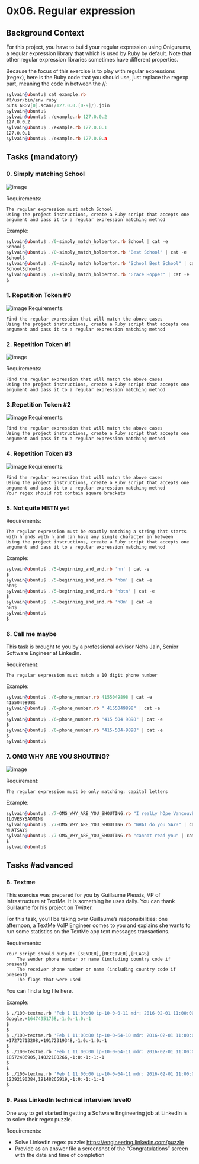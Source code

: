 # 0x06. Regular expression

## Background Context

For this project, you have to build your regular expression using Oniguruma, a regular expression library that which is used by Ruby by default. Note that other regular expression libraries sometimes have different properties.

Because the focus of this exercise is to play with regular expressions (regex), here is the Ruby code that you should use, just replace the regexp part, meaning the code in between the //:
```asm
sylvain@ubuntu$ cat example.rb
#!/usr/bin/env ruby
puts ARGV[0].scan(/127.0.0.[0-9]/).join
sylvain@ubuntu$
sylvain@ubuntu$ ./example.rb 127.0.0.2
127.0.0.2
sylvain@ubuntu$ ./example.rb 127.0.0.1
127.0.0.1
sylvain@ubuntu$ ./example.rb 127.0.0.a
```

## Tasks (mandatory)
### 0. Simply matching School
![image](https://holbertonintranet.s3.amazonaws.com/uploads/medias/2020/9/ec65557f0da1fbfbff6659413885e4d4822f5b1d.png?X-Amz-Algorithm=AWS4-HMAC-SHA256&X-Amz-Credential=AKIARDDGGGOU5BHMTQX4%2F20220224%2Fus-east-1%2Fs3%2Faws4_request&X-Amz-Date=20220224T161920Z&X-Amz-Expires=86400&X-Amz-SignedHeaders=host&X-Amz-Signature=858769f1bdbf33ed50f317c1fb14a838d42ca9fb13f912b1c12b001e8f1e4226)

Requirements:

    The regular expression must match School
    Using the project instructions, create a Ruby script that accepts one argument and pass it to a regular expression matching method

Example:
```asm
sylvain@ubuntu$ ./0-simply_match_holberton.rb School | cat -e
School$
sylvain@ubuntu$ ./0-simply_match_holberton.rb "Best School" | cat -e
School$
sylvain@ubuntu$ ./0-simply_match_holberton.rb "School Best School" | cat -e
SchoolSchool$
sylvain@ubuntu$ ./0-simply_match_holberton.rb "Grace Hopper" | cat -e
$
```

### 1. Repetition Token #0
![image](https://holbertonintranet.s3.amazonaws.com/uploads/medias/2020/9/e7db3c377d46453588fc84f3a975661d142fee91.png?X-Amz-Algorithm=AWS4-HMAC-SHA256&X-Amz-Credential=AKIARDDGGGOU5BHMTQX4%2F20220224%2Fus-east-1%2Fs3%2Faws4_request&X-Amz-Date=20220224T161920Z&X-Amz-Expires=86400&X-Amz-SignedHeaders=host&X-Amz-Signature=9f13293493bc760830b6d3c6bd2f3b2cf94daa97311dad7315497abe54f36901)
Requirements:

    Find the regular expression that will match the above cases
    Using the project instructions, create a Ruby script that accepts one argument and pass it to a regular expression matching method

### 2. Repetition Token #1
![image](https://holbertonintranet.s3.amazonaws.com/uploads/medias/2020/9/c59ff11db195d5cf17d1790a5141ae2f234786d2.png?X-Amz-Algorithm=AWS4-HMAC-SHA256&X-Amz-Credential=AKIARDDGGGOU5BHMTQX4%2F20220224%2Fus-east-1%2Fs3%2Faws4_request&X-Amz-Date=20220224T161920Z&X-Amz-Expires=86400&X-Amz-SignedHeaders=host&X-Amz-Signature=7eb897dcbdc56d06c7257e419ebc71557d139cd1ed0c710a73f6fdf163f206d8)

Requirements:

    Find the regular expression that will match the above cases
    Using the project instructions, create a Ruby script that accepts one argument and pass it to a regular expression matching method

### 3.Repetition Token #2
![image](https://holbertonintranet.s3.amazonaws.com/uploads/medias/2020/9/3b6bf4aeca6a0c2de584e7f5d68d11eef57ce205.png?X-Amz-Algorithm=AWS4-HMAC-SHA256&X-Amz-Credential=AKIARDDGGGOU5BHMTQX4%2F20220224%2Fus-east-1%2Fs3%2Faws4_request&X-Amz-Date=20220224T161920Z&X-Amz-Expires=86400&X-Amz-SignedHeaders=host&X-Amz-Signature=92a7ce9c54c071bb4051682c9a0c55feb259d1cd70c9a747ca2956453f7757f5)
Requirements:

    Find the regular expression that will match the above cases
    Using the project instructions, create a Ruby script that accepts one argument and pass it to a regular expression matching method

### 4. Repetition Token #3
![image](https://holbertonintranet.s3.amazonaws.com/uploads/medias/2020/9/f8dbcb9cf5ae569a8645027dc46e81cb372ce28e.png?X-Amz-Algorithm=AWS4-HMAC-SHA256&X-Amz-Credential=AKIARDDGGGOU5BHMTQX4%2F20220224%2Fus-east-1%2Fs3%2Faws4_request&X-Amz-Date=20220224T161920Z&X-Amz-Expires=86400&X-Amz-SignedHeaders=host&X-Amz-Signature=bb5addedaa9424092a586c2266d97cd9a3a7395552b9d9dd6f35cf0812b2b231)
Requirements:

    Find the regular expression that will match the above cases
    Using the project instructions, create a Ruby script that accepts one argument and pass it to a regular expression matching method
    Your regex should not contain square brackets

### 5. Not quite HBTN yet
Requirements:

    The regular expression must be exactly matching a string that starts with h ends with n and can have any single character in between
    Using the project instructions, create a Ruby script that accepts one argument and pass it to a regular expression matching method

Example:
```asm
sylvain@ubuntu$ ./5-beginning_and_end.rb 'hn' | cat -e
$
sylvain@ubuntu$ ./5-beginning_and_end.rb 'hbn' | cat -e
hbn$
sylvain@ubuntu$ ./5-beginning_and_end.rb 'hbtn' | cat -e
$
sylvain@ubuntu$ ./5-beginning_and_end.rb 'h8n' | cat -e
h8n$
sylvain@ubuntu$
$
```

### 6. Call me maybe
This task is brought to you by a professional advisor Neha Jain, Senior Software Engineer at LinkedIn.

Requirement:

    The regular expression must match a 10 digit phone number

Example:
```asm
sylvain@ubuntu$ ./6-phone_number.rb 4155049898 | cat -e
4155049898$
sylvain@ubuntu$ ./6-phone_number.rb " 4155049898" | cat -e
$
sylvain@ubuntu$ ./6-phone_number.rb "415 504 9898" | cat -e
$
sylvain@ubuntu$ ./6-phone_number.rb "415-504-9898" | cat -e
$
sylvain@ubuntu$
```

### 7. OMG WHY ARE YOU SHOUTING?
![image](https://intranet.hbtn.io/images/contents/sysadmin/projects/78/shouting.jpg)

Requirement:

    The regular expression must be only matching: capital letters

Example:
```asm
sylvain@ubuntu$ ./7-OMG_WHY_ARE_YOU_SHOUTING.rb "I realLy hOpe VancouvEr posseSs Yummy Soft vAnilla Dupper Mint Ice Nutella cream" | cat -e
ILOVESYSADMIN$
sylvain@ubuntu$ ./7-OMG_WHY_ARE_YOU_SHOUTING.rb "WHAT do you SAY?" | cat -e
WHATSAY$
sylvain@ubuntu$ ./7-OMG_WHY_ARE_YOU_SHOUTING.rb "cannot read you" | cat -e
$
sylvain@ubuntu$
```

## Tasks #advanced
### 8. Textme

This exercise was prepared for you by Guillaume Plessis, VP of Infrastructure at TextMe. It is something he uses daily. You can thank Guillaume for his project on Twitter.

For this task, you’ll be taking over Guillaume’s responsibilities: one afternoon, a TextMe VoIP Engineer comes to you and explains she wants to run some statistics on the TextMe app text messages transactions.

Requirements:

    Your script should output: [SENDER],[RECEIVER],[FLAGS]
        The sender phone number or name (including country code if present)
        The receiver phone number or name (including country code if present)
        The flags that were used

You can find a log file here.

Example:
```asm
$ ./100-textme.rb 'Feb 1 11:00:00 ip-10-0-0-11 mdr: 2016-02-01 11:00:00 Receive SMS [SMSC:SYBASE1] [SVC:] [ACT:] [BINF:] [FID:] [from:Google] [to:+16474951758] [flags:-1:0:-1:0:-1] [msg:127:This planet has - or rather had - a problem, which was this: most of the people on it were unhappy for pretty much of the time.] [udh:0:]'
Google,+16474951758,-1:0:-1:0:-1
$
$
$ ./100-textme.rb 'Feb 1 11:00:00 ip-10-0-64-10 mdr: 2016-02-01 11:00:00 Receive SMS [SMSC:SYBASE2] [SVC:] [ACT:] [BINF:] [FID:] [from:+17272713208] [to:+19172319348] [flags:-1:0:-1:0:-1] [msg:136:Orbiting this at a distance of roughly ninety-two million miles is an utterly insignificant little blue green planet whose ape-descended] [udh:0:]'
+17272713208,+19172319348,-1:0:-1:0:-1
$
$ ./100-textme.rb 'Feb 1 11:00:00 ip-10-0-64-11 mdr: 2016-02-01 11:00:00 Sent SMS [SMSC:SYBASE1] [SVC:backendtextme] [ACT:] [BINF:] [FID:] [from:18572406905] [to:14022180266] [flags:-1:0:-1:-1:-1] [msg:136:Far out in the uncharted backwaters of the unfashionable end of the western spiral arm of the Galaxy lies a small unregarded yellow sun.] [udh:0:]'
18572406905,14022180266,-1:0:-1:-1:-1
$
$
$ ./100-textme.rb 'Feb 1 11:00:00 ip-10-0-64-11 mdr: 2016-02-01 11:00:00 Sent SMS [SMSC:SYBASE1] [SVC:backendtextme] [ACT:] [BINF:] [FID:] [from:12392190384] [to:19148265919] [flags:-1:0:-1:-1:-1] [msg:99:life forms are so amazingly primitive that they still think digital watches are a pretty neat idea.] [udh:0:]'
12392190384,19148265919,-1:0:-1:-1:-1
$
```

### 9. Pass LinkedIn technical interview level0

One way to get started in getting a Software Engineering job at LinkedIn is to solve their regex puzzle.

Requirements:

* Solve LinkedIn regex puzzle: https://engineering.linkedin.com/puzzle
* Provide as an answer file a screenshot of the “Congratulations” screen with the date and time of completion
